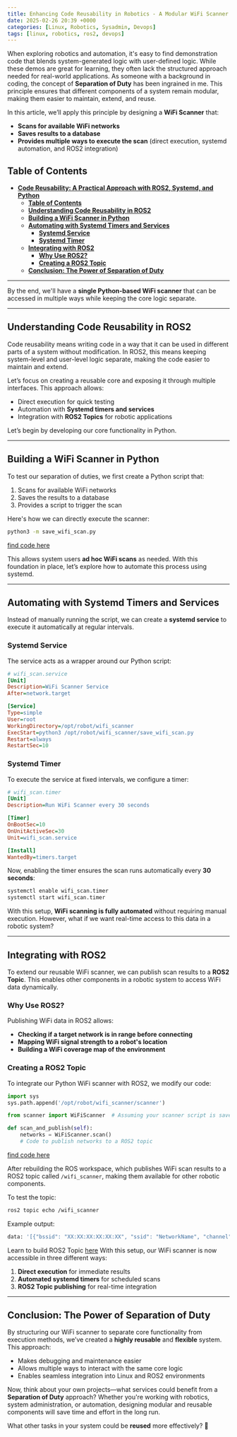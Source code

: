```yaml
---
title: Enhancing Code Reusability in Robotics - A Modular WiFi Scanner with ROS2 & Systemd
date: 2025-02-26 20:39 +0000
categories: [Linux, Robotics, Sysadmin, Devops]
tags: [linux, robotics, ros2, devops]
---
```


When exploring robotics and automation, it's easy to find demonstration code that blends system-generated logic with user-defined logic. While these demos are great for learning, they often lack the structured approach needed for real-world applications. As someone with a background in coding, the concept of **Separation of Duty** has been ingrained in me. This principle ensures that different components of a system remain modular, making them easier to maintain, extend, and reuse.  

In this article, we’ll apply this principle by designing a **WiFi Scanner** that:  
- **Scans for available WiFi networks**  
- **Saves results to a database**  
- **Provides multiple ways to execute the scan** (direct execution, systemd automation, and ROS2 integration)  
## **Table of Contents**  
- [**Code Reusability: A Practical Approach with ROS2, Systemd, and Python**](#code-reusability-a-practical-approach-with-ros2-systemd-and-python)
  - [**Table of Contents**](#table-of-contents)
  - [**Understanding Code Reusability in ROS2**](#understanding-code-reusability-in-ros2)
  - [**Building a WiFi Scanner in Python**](#building-a-wifi-scanner-in-python)
  - [**Automating with Systemd Timers and Services**](#automating-with-systemd-timers-and-services)
    - [**Systemd Service**](#systemd-service)
    - [**Systemd Timer**](#systemd-timer)
  - [**Integrating with ROS2**](#integrating-with-ros2)
    - [**Why Use ROS2?**](#why-use-ros2)
    - [**Creating a ROS2 Topic**](#creating-a-ros2-topic)
  - [**Conclusion: The Power of Separation of Duty**](#conclusion-the-power-of-separation-of-duty)

---
By the end, we'll have a **single Python-based WiFi scanner** that can be accessed in multiple ways while keeping the core logic separate.  

---

## **Understanding Code Reusability in ROS2**  
Code reusability means writing code in a way that it can be used in different parts of a system without modification. In ROS2, this means keeping system-level and user-level logic separate, making the code easier to maintain and extend.  

Let’s focus on creating a reusable core and exposing it through multiple interfaces. This approach allows:  
- Direct execution for quick testing  
- Automation with **Systemd timers and services**  
- Integration with **ROS2 Topics** for robotic applications  

Let’s begin by developing our core functionality in Python.  

---

## **Building a WiFi Scanner in Python**  
To test our separation of duties, we first create a Python script that:  
1. Scans for available WiFi networks  
2. Saves the results to a database  
3. Provides a script to trigger the scan  

Here's how we can directly execute the scanner:  

```bash
python3 -m save_wifi_scan.py
```
[find code here](https://github.com/richard-sebos/Ethical-Hacking-Robot/tree/main/networking/wifi_scanner/scanner)

This allows system users  **ad hoc WiFi scans** as needed. With this foundation in place, let’s explore how to automate this process using systemd.  

---

## **Automating with Systemd Timers and Services**  
Instead of manually running the script, we can create a **systemd service** to execute it automatically at regular intervals.  

### **Systemd Service**  
The service acts as a wrapper around our Python script:  

```ini
# wifi_scan.service
[Unit]
Description=WiFi Scanner Service
After=network.target

[Service]
Type=simple
User=root
WorkingDirectory=/opt/robot/wifi_scanner
ExecStart=python3 /opt/robot/wifi_scanner/save_wifi_scan.py
Restart=always
RestartSec=10
```

### **Systemd Timer**  
To execute the service at fixed intervals, we configure a timer:  

```ini
# wifi_scan.timer
[Unit]
Description=Run WiFi Scanner every 30 seconds

[Timer]
OnBootSec=10
OnUnitActiveSec=30
Unit=wifi_scan.service

[Install]
WantedBy=timers.target
```

Now, enabling the timer ensures the scan runs automatically every **30 seconds**:  

```bash
systemctl enable wifi_scan.timer
systemctl start wifi_scan.timer
```

With this setup, **WiFi scanning is fully automated** without requiring manual execution. However, what if we want real-time access to this data in a robotic system?  

---

## **Integrating with ROS2**  
To extend our reusable WiFi scanner, we can publish scan results to a **ROS2 Topic**. This enables other components in a robotic system to access WiFi data dynamically.  

### **Why Use ROS2?**  
Publishing WiFi data in ROS2 allows:  
- **Checking if a target network is in range before connecting**  
- **Mapping WiFi signal strength to a robot's location**  
- **Building a WiFi coverage map of the environment**  

### **Creating a ROS2 Topic**  
To integrate our Python WiFi scanner with ROS2, we modify our code:  

```python
import sys
sys.path.append('/opt/robot/wifi_scanner/scanner')

from scanner import WiFiScanner  # Assuming your scanner script is saved as scanner.py

def scan_and_publish(self):
    networks = WiFiScanner.scan()
    # Code to publish networks to a ROS2 topic
```
[find code here](https://github.com/richard-sebos/Ethical-Hacking-Robot/tree/main/networking/ros2/wifi_scanner)

After rebuilding the ROS workspace, which publishes WiFi scan results to a ROS2 topic called `/wifi_scanner`, making them available for other robotic components.  

To test the topic:  

```bash
ros2 topic echo /wifi_scanner
```

Example output:  

```bash
data: '[{"bssid": "XX:XX:XX:XX:XX:XX", "ssid": "NetworkName", "channel": 1, "signal_strength": -60}]'
```
Learn to build ROS2 Topic [here](https://dev.to/sebos/building-an-ethical-hacking-robot-with-ros2-wifi-scanner-implementation-3ol5)
With this setup, our WiFi scanner is now accessible in three different ways:  
1. **Direct execution** for immediate results  
2. **Automated systemd timers** for scheduled scans  
3. **ROS2 Topic publishing** for real-time integration  

---

## **Conclusion: The Power of Separation of Duty**  
By structuring our WiFi scanner to separate core functionality from execution methods, we’ve created a **highly reusable** and **flexible** system. This approach:  
- Makes debugging and maintenance easier  
- Allows multiple ways to interact with the same core logic  
- Enables seamless integration into Linux and ROS2 environments  

Now, think about your own projects—what services could benefit from a **Separation of Duty** approach? Whether you're working with robotics, system administration, or automation, designing modular and reusable components will save time and effort in the long run.  

What other tasks in your system could be **reused** more effectively? 🚀
